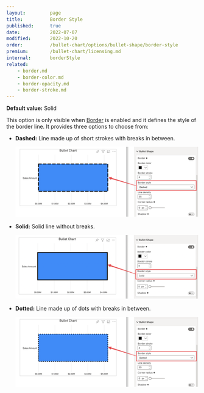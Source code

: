 ```yaml
---
layout:         page
title:          Border Style
published:      true
date:           2022-07-07
modified:   	2022-10-20
order:          /bullet-chart/options/bullet-shape/border-style
premium:        /bullet-chart/licensing.md
internal:       borderStyle
related:            
    - border.md
    - border-color.md
    - border-opacity.md
    - border-stroke.md
---
```


**Default value:** Solid

This option is only visible when [Border](border.md) is enabled and it defines the style of the border line. It provides three options to choose from:

- **Dashed:**  Line made up of short strokes with breaks in between.

    <img src="images/bullet-shape-border-style-dashed.png" width="700">   

- **Solid:** Solid line without breaks.

    <img src="images/bullet-shape-border-style-solid.png" width="700">   

- **Dotted:** Line made up of dots with breaks in between.

    <img src="images/bullet-shape-border-style-dotted.png" width="700">